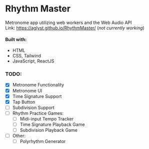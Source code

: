 # Rhythm Master

Metronome app utilizing web workers and the Web Audio API\
Link: https://aglyst.github.io/RhythmMaster/ (*not currently working*)

#### Built with:
- HTML
- CSS, Tailwind
- JavaScript, ReactJS

### TODO:
- [x] Metronome Functionality
- [x] Metronome UI
- [x] Time Signature Support
- [x] Tap Button
- [ ] Subdivision Support
- [ ] Rhythm Practice Games:
  - [ ] Midi-input Tempo Tracker
  - [ ] Time Signature Playback Game
  - [ ] Subdivision Playback Game
- [ ] Other:
  - [ ] Polyrhythm Generator
